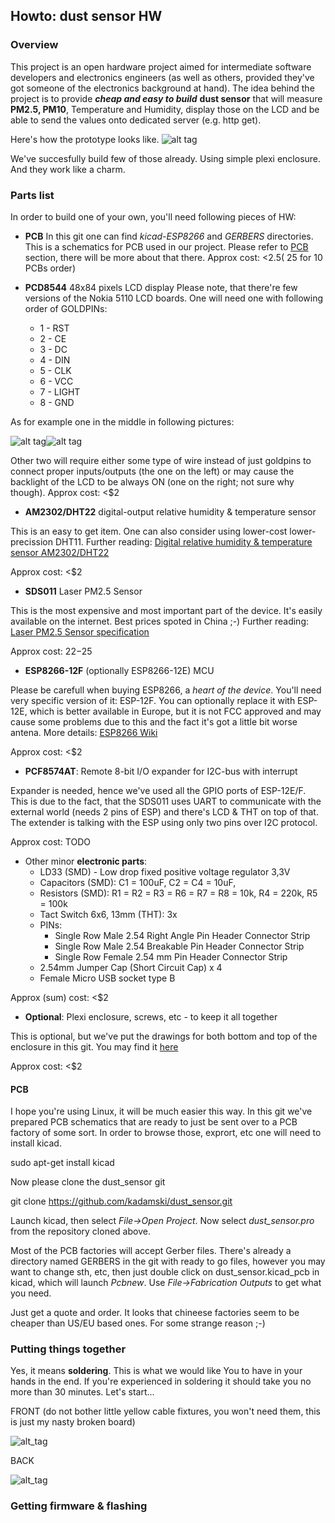 ## Howto: dust sensor HW

### Overview

This project is an open hardware project aimed for intermediate software developers and electronics engineers (as well as others, provided they've got someone of the electronics background at hand).
The idea behind the project is to provide _**cheap and easy to build**_ **dust sensor** that will measure **PM2.5, PM10**, Temperature and Humidity, display those on the LCD and be able to send the values onto dedicated server (e.g. http get).

Here's how the prototype looks like. 
![alt tag](https://cloud.githubusercontent.com/assets/10147619/21928626/397b864e-d98c-11e6-9f66-f164af51738c.JPG)

We've succesfully build few of those already. Using simple plexi enclosure. And they work like a charm.

### Parts list

In order to build one of your own, you'll need following pieces of HW:
* **PCB**
In this git one can find _kicad-ESP8266_ and _GERBERS_ directories. This is a schematics for PCB used in our project.
Please refer to [PCB](#pcb) section, there will be more about that there.
Approx cost: <$2.5 (~$25 for 10 PCBs order)

* **PCD8544** 48x84 pixels LCD display
Please note, that there're few versions of the Nokia 5110 LCD boards. One will need one with following order of GOLDPINs:
  * 1 - RST
  * 2 - CE
  * 3 - DC
  * 4 - DIN
  * 5 - CLK
  * 6 - VCC
  * 7 - LIGHT
  * 8 - GND
  
As for example one in the middle in following pictures:

![alt tag](https://cloud.githubusercontent.com/assets/10147619/21928618/3952b46c-d98c-11e6-8f49-6d78fa65f966.JPG)![alt tag](https://cloud.githubusercontent.com/assets/10147619/21928623/39577998-d98c-11e6-83f4-8a9756973731.JPG)

Other two will require either some type of wire instead of just goldpins to connect proper inputs/outputs (the one on the left) or may cause the backlight of the LCD to be always ON (one on the right; not sure why though).
Approx cost: <$2

* **AM2302/DHT22** digital-output relative humidity & temperature sensor

 This is an easy to get item. One can also consider using lower-cost lower-precission DHT11. 
 Further reading: [Digital relative humidity & temperature sensor AM2302/DHT22](https://cdn-shop.adafruit.com/datasheets/Digital+humidity+and+temperature+sensor+AM2302.pdf)
 
 Approx cost: <$2

* **SDS011** Laser PM2.5 Sensor

 This is the most expensive and most important part of the device. It's easily available on the internet. Best prices spoted in China ;-) 
 Further reading: [Laser PM2.5 Sensor specification](http://inovafitness.com/software/SDS011%20laser%20PM2.5%20sensor%20specification-V1.3.pdf)
 
 Approx cost: $22-$25
 
* **ESP8266-12F** (optionally ESP8266-12E) MCU

 Please be carefull when buying ESP8266, a _heart of the device_. You'll need very specific version of it: ESP-12F. You can optionally replace it with ESP-12E, which is better available in Europe, but it is not FCC approved and may cause some problems due to this and the fact it's got a little bit worse antena. More details: [ESP8266 Wiki](https://en.wikipedia.org/wiki/ESP8266)
 
 Approx cost: <$2
 
* **PCF8574AT**: Remote 8-bit I/O expander for I2C-bus with interrupt

 Expander is needed, hence we've used all the GPIO ports of ESP-12E/F. This is due to the fact, that the SDS011 uses UART to communicate with the external world (needs 2 pins of ESP) and there's LCD & THT on top of that. The extender is talking with the ESP using only two pins over I2C protocol.
 
 Approx cost: TODO
 
* Other minor **electronic parts**: 
  * LD33 (SMD) - Low drop fixed positive voltage regulator 3,3V
  * Capacitors (SMD): C1 = 100uF, C2 = C4 = 10uF, 
  * Resistors (SMD): R1 = R2 = R3 = R6 = R7 = R8 = 10k, R4 = 220k, R5 = 100k 
  * Tact Switch 6x6, 13mm (THT): 3x
  * PINs: 
    * Single Row Male 2.54 Right Angle Pin Header Connector Strip
    * Single Row Male 2.54 Breakable Pin Header Connector Strip
    * Single Row Female 2.54 mm Pin Header Connector Strip
  * 2.54mm Jumper Cap (Short Circuit Cap) x 4
  * Female Micro USB socket type B
    
 Approx (sum) cost: <$2

* **Optional**: Plexi enclosure, screws, etc - to keep it all together

 This is optional, but we've put the drawings for both bottom and top of the enclosure in this git. You may find it [here](https://github.com/kadamski/dust_sensor/tree/master/enclosure)
 
 Approx cost: <$2

#### PCB

I hope you're using Linux, it will be much easier this way. In this git we've prepared PCB schematics that are ready to just be sent over to a PCB factory of some sort. In order to browse those, exprort, etc one will need to install kicad.

  sudo apt-get install kicad

Now please clone the dust_sensor git

  git clone https://github.com/kadamski/dust_sensor.git

Launch kicad, then select _File->Open Project_. Now select _dust_sensor.pro_ from the repository cloned above.

Most of the PCB factories will accept Gerber files. There's already a directory named GERBERS in the git with ready to go files, however you may want to change sth, etc, then just double click on dust_sensor.kicad_pcb in kicad, which will launch _Pcbnew_. Use _File->Fabrication Outputs_ to get what you need.

Just get a quote and order. It looks that chineese factories seem to be cheaper than US/EU based ones. For some strange reason ;-)

### Putting things together

Yes, it means **soldering**. This is what we would like You to have in your hands in the end. If you're experienced in soldering it should take you no more than 30 minutes. Let's start...

FRONT (do not bother little yellow cable fixtures, you won't need them, this is just my nasty broken board)

![alt_tag](https://cloud.githubusercontent.com/assets/10147619/21928621/39541596-d98c-11e6-9827-883c0ca2633f.JPG)

BACK

![alt_tag](https://cloud.githubusercontent.com/assets/10147619/21928620/395327ee-d98c-11e6-9f6a-5046345e58fc.JPG)

### Getting firmware & flashing
